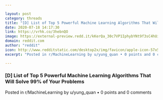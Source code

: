 ```yaml
---

layout: post
category: threads
title: "[D] List of Top 5 Powerful Machine Learning Algorithms That Will Solve 99% of Your Problems"
date: 2020-07-18 14:17:30
link: https://vrhk.co/3hebnQO
image: https://external-preview.redd.it/kKerQa_30c7VP1IphybYNt9f3sC4hUiGt8ajdb8wRYw.jpg?width=1200&height=628.272251309&auto=webp&crop=1200:628.272251309,smart&s=548bbb1062ffe2b582891118342d79a2684f2b47
domain: reddit.com
author: "reddit"
icon: http://www.redditstatic.com/desktop2x/img/favicon/apple-icon-57x57.png
excerpt: "Posted in r/MachineLearning by u/yung_quan • 0 points and 0 comments"

---
```


### [D] List of Top 5 Powerful Machine Learning Algorithms That Will Solve 99% of Your Problems

Posted in r/MachineLearning by u/yung_quan • 0 points and 0 comments